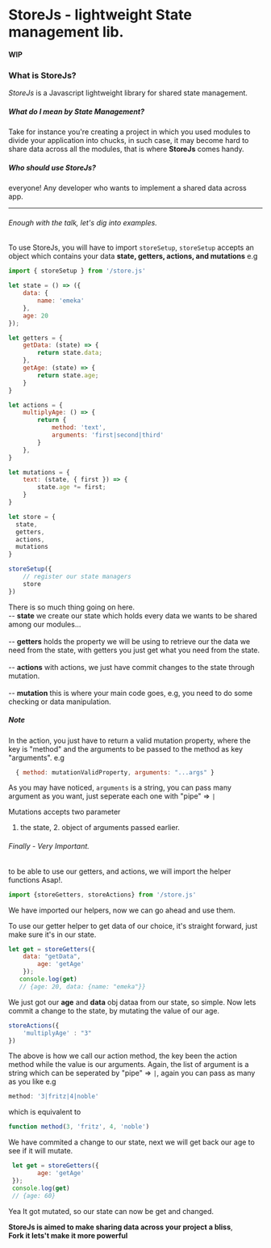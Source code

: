 # StoreJs - lightweight State management lib.


**WIP**

### What is StoreJs?
_StoreJs_ is a Javascript lightweight library for shared state management.

  ##### What do I mean by *State Management?*
  Take for instance you're creating a project in which you used modules to divide your application into chucks,
  in such case, it may become hard to share data across all the modules, that is where **StoreJs** comes handy.
  
  ##### Who should use StoreJs?
  everyone! Any developer who wants to implement a shared data across app.
  
  ---------------------------------------------------------------------------------------------------------------------------------------------------------------------------------
  
  ###### Enough with the talk, let's dig into examples.
  
  To use StoreJs, you will have to import `storeSetup`,
  `storeSetup` accepts an object which contains your data **state, getters, actions, and mutations**
  e.g
  ```JAVASCRIPT
  import { storeSetup } from '/store.js'
  
  let state = () => ({
      data: {
          name: 'emeka'
      },
      age: 20
  });

  let getters = {
      getData: (state) => {
          return state.data;
      },
      getAge: (state) => {
          return state.age;
      }
  }

  let actions = {
      multiplyAge: () => {
          return {
              method: 'text',
              arguments: 'first|second|third'
          }
      },
  }

  let mutations = {
      text: (state, { first }) => {
          state.age *= first;
      }
  }
  
  let store = {
    state,
    getters,
    actions,
    mutations
  }

  storeSetup({
      // register our state managers
      store
  })
  ```
  
  There is so much thing going on here.<br>
  -- **state** we create our state which holds every data we wants to be shared among our modules...<br><br>
  -- **getters** holds the property we will be using to retrieve our the data we need from the state, with getters you just get what you need from the state.<br><br>
  -- **actions** with actions, we just have commit changes to the state through mutation.<br><br>
  -- **mutation** this is where your main code goes, e.g, you need to do some checking or data manipulation.
  
  ##### Note
  
  In the action, you just have to return a valid mutation property, where the key is "method" and the arguments to be passed to the method as key "arguments".
  e.g 
  ```JAVASCRIPT
    { method: mutationValidProperty, arguments: "...args" }
  ```
  As you may have noticed, `arguments` is a string, you can pass many argument as you want, just seperate each one with "pipe" => `|`
  
  Mutations accepts two parameter
  1. the state, 2. object of arguments passed earlier.
  
  ###### Finally - Very Important.
  
  to be able to use our getters, and actions, we will import the helper functions Asap!.
  ```JAVASCRIPT
  import {storeGetters, storeActions} from '/store.js'
  ```
  
  We have imported our helpers, now we can go ahead and use them.
  
  To use our getter helper to get data of our choice, it's straight forward, just make sure it's in our state.
  
  ```JAVASCRIPT
  let get = storeGetters({
      data: "getData",
          age: 'getAge'
      });
     console.log(get)
     // {age: 20, data: {name: "emeka"}}
 ```
     
  We just got our **age** and **data** obj dataa from our state, so simple.
  Now lets commit a change to the state, by mutating the value of our age.
  
  ```JAVASCRIPT
  storeActions({
      'multiplyAge' : "3"
  })
  ```
  
  The above is how we call our action method, the key been the action method while the value is our arguments. Again, the list of argument is a string which can be seperated by
  "pipe" => `|`, again you can pass as many as you like e.g 
  ```JAVASCRIPT 
  method: '3|fritz|4|noble'
  ``` 
  which is equivalent to 
  ```JAVASCRIPT 
  function method(3, 'fritz', 4, 'noble')
  ```
  
  We have commited a change to our state, next we will get back our age to see if it will mutate.
  
  ```JAVASCRIPT
   let get = storeGetters({
          age: 'getAge'
   });
   console.log(get)
   // {age: 60}
   ```


Yea It got mutated, so our state can now be get and changed.

**StoreJs is aimed to make sharing data across your project a bliss**, <br>
**Fork it lets't make it more powerful**
     
  
  

